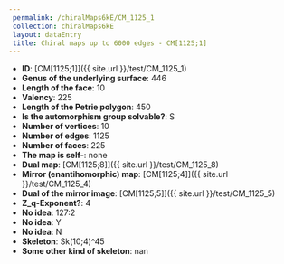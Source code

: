 ```yaml
--- 
 permalink: /chiralMaps6kE/CM_1125_1 
 collection: chiralMaps6kE
 layout: dataEntry
 title: Chiral maps up to 6000 edges - CM[1125;1]
---
```


- **ID**: [CM[1125;1]]({{ site.url }}/test/CM_1125_1)
- **Genus of the underlying surface**: 446
- **Length of the face**: 10
- **Valency**: 225
- **Length of the Petrie polygon**: 450
- **Is the automorphism group solvable?**: S
- **Number of vertices**: 10
- **Number of edges**: 1125
- **Number of faces**: 225
- **The map is self-**: none
- **Dual map**: [CM[1125;8]]({{ site.url }}/test/CM_1125_8)
- **Mirror (enantihomorphic) map**: [CM[1125;4]]({{ site.url }}/test/CM_1125_4)
- **Dual of the mirror image**: [CM[1125;5]]({{ site.url }}/test/CM_1125_5)
- **Z_q-Exponent?**: 4
- **No idea**:  127:2
- **No idea**: Y
- **No idea**: N
- **Skeleton**: Sk(10;4)^45
- **Some other kind of skeleton**: nan
